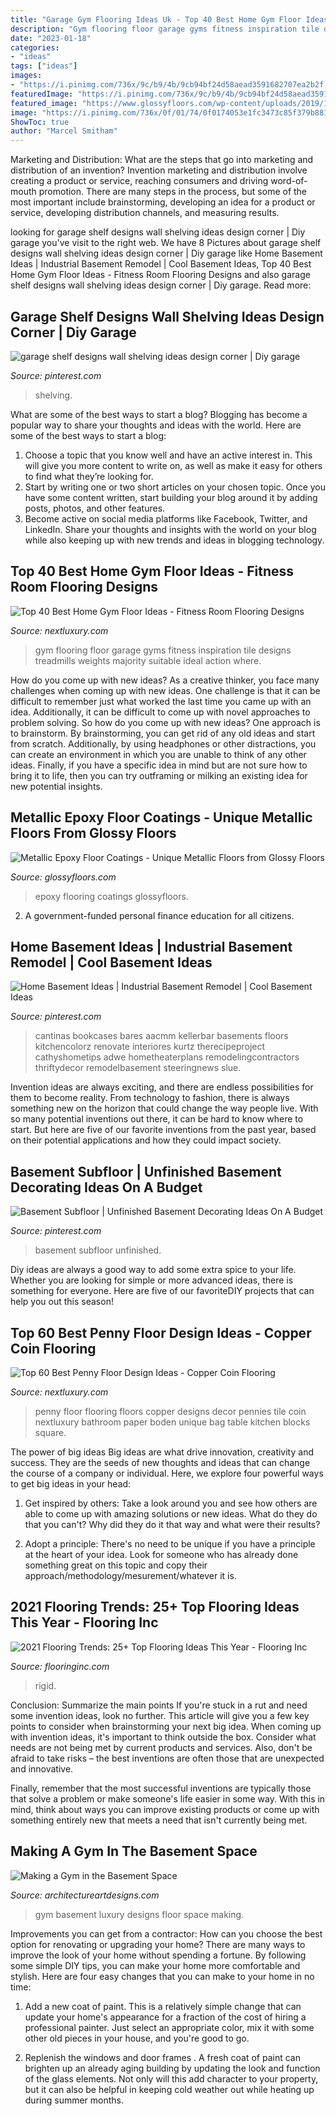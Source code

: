 ```yaml
---
title: "Garage Gym Flooring Ideas Uk - Top 40 Best Home Gym Floor Ideas"
description: "Gym flooring floor garage gyms fitness inspiration tile designs treadmills weights majority suitable ideal action where"
date: "2023-01-18"
categories:
- "ideas"
tags: ["ideas"]
images:
- "https://i.pinimg.com/736x/9c/b9/4b/9cb94bf24d58aead3591682707ea2b2f.jpg"
featuredImage: "https://i.pinimg.com/736x/9c/b9/4b/9cb94bf24d58aead3591682707ea2b2f.jpg"
featured_image: "https://www.glossyfloors.com/wp-content/uploads/2019/11/Metallic-Epoxy-Floors-26.jpg"
image: "https://i.pinimg.com/736x/0f/01/74/0f0174053e1fc3473c85f379b881adaa.jpg"
ShowToc: true
author: "Marcel Smitham"
---
```



Marketing and Distribution: What are the steps that go into marketing and distribution of an invention?
Invention marketing and distribution involve creating a product or service, reaching consumers and driving word-of-mouth promotion. There are many steps in the process, but some of the most important include brainstorming, developing an idea for a product or service, developing distribution channels, and measuring results.

	

		
looking for garage shelf designs wall shelving ideas design corner | Diy garage you've visit to the right web. We have 8 Pictures about garage shelf designs wall shelving ideas design corner | Diy garage like Home Basement Ideas | Industrial Basement Remodel | Cool Basement Ideas, Top 40 Best Home Gym Floor Ideas - Fitness Room Flooring Designs and also garage shelf designs wall shelving ideas design corner | Diy garage. Read more:
		
    
## Garage Shelf Designs Wall Shelving Ideas Design Corner | Diy Garage

<img loading=lazy src="https://i.pinimg.com/736x/0f/01/74/0f0174053e1fc3473c85f379b881adaa.jpg" onerror="this.onerror=null;this.src='https://tse3.mm.bing.net/th?id=OIP.rYXbWbHRMehUzKFZ6SfsXQHaJr&amp;pid=15.1';" alt="garage shelf designs wall shelving ideas design corner | Diy garage">

_Source: pinterest.com_

>shelving. 

	

What are some of the best ways to start a blog?
Blogging has become a popular way to share your thoughts and ideas with the world. Here are some of the best ways to start a blog: 
1. Choose a topic that you know well and have an active interest in. This will give you more content to write on, as well as make it easy for others to find what they’re looking for. 
2. Start by writing one or two short articles on your chosen topic. Once you have some content written, start building your blog around it by adding posts, photos, and other features. 
3. Become active on social media platforms like Facebook, Twitter, and LinkedIn. Share your thoughts and insights with the world on your blog while also keeping up with new trends and ideas in blogging technology. 

    
## Top 40 Best Home Gym Floor Ideas - Fitness Room Flooring Designs

<img loading=lazy src="http://nextluxury.com/wp-content/uploads/garage-home-gym-flooring-ideas-inspiration.jpg" onerror="this.onerror=null;this.src='https://tse1.mm.bing.net/th?id=OIP.CVS8wDyKoqWbKYFiqsqDLQHaFj&amp;pid=15.1';" alt="Top 40 Best Home Gym Floor Ideas - Fitness Room Flooring Designs">

_Source: nextluxury.com_

>gym flooring floor garage gyms fitness inspiration tile designs treadmills weights majority suitable ideal action where. 

	

How do you come up with new ideas?
As a creative thinker, you face many challenges when coming up with new ideas. One challenge is that it can be difficult to remember just what worked the last time you came up with an idea. Additionally, it can be difficult to come up with novel approaches to problem solving.  So how do you come up with new ideas? 
One approach is to brainstorm. By brainstorming, you can get rid of any old ideas and start from scratch. Additionally, by using headphones or other distractions, you can create an environment in which you are unable to think of any other ideas. Finally, if you have a specific idea in mind but are not sure how to bring it to life, then you can try outframing or milking an existing idea for new potential insights.

    
## Metallic Epoxy Floor Coatings - Unique Metallic Floors From Glossy Floors

<img loading=lazy src="https://www.glossyfloors.com/wp-content/uploads/2019/11/Metallic-Epoxy-Floors-26.jpg" onerror="this.onerror=null;this.src='https://tse2.mm.bing.net/th?id=OIP.JsZqCs60msvhULAuNPholwHaFj&amp;pid=15.1';" alt="Metallic Epoxy Floor Coatings - Unique Metallic Floors from Glossy Floors">

_Source: glossyfloors.com_

>epoxy flooring coatings glossyfloors. 

	

2. A government-funded personal finance education for all citizens.

    
## Home Basement Ideas | Industrial Basement Remodel | Cool Basement Ideas

<img loading=lazy src="https://i.pinimg.com/originals/07/96/56/079656b172ed897d6166e2e5d9ab31d3.jpg" onerror="this.onerror=null;this.src='https://tse3.mm.bing.net/th?id=OIP.e1PI_jFYES5If4BZje49CwHaLH&amp;pid=15.1';" alt="Home Basement Ideas | Industrial Basement Remodel | Cool Basement Ideas">

_Source: pinterest.com_

>cantinas bookcases bares aacmm kellerbar basements floors kitchencolorz renovate interiores kurtz therecipeproject cathyshometips adwe hometheaterplans remodelingcontractors thriftydecor remodelbasement steeringnews slue. 

	

Invention ideas are always exciting, and there are endless possibilities for them to become reality. From technology to fashion, there is always something new on the horizon that could change the way people live. With so many potential inventions out there, it can be hard to know where to start. But here are five of our favorite inventions from the past year, based on their potential applications and how they could impact society.

    
## Basement Subfloor | Unfinished Basement Decorating Ideas On A Budget

<img loading=lazy src="https://i.pinimg.com/736x/9c/b9/4b/9cb94bf24d58aead3591682707ea2b2f.jpg" onerror="this.onerror=null;this.src='https://tse2.mm.bing.net/th?id=OIP.7vnifQ5RWomLJFRdQT3xpwHaE9&amp;pid=15.1';" alt="Basement Subfloor | Unfinished Basement Decorating Ideas On A Budget">

_Source: pinterest.com_

>basement subfloor unfinished. 

	

Diy ideas are always a good way to add some extra spice to your life. Whether you are looking for simple or more advanced ideas, there is something for everyone. Here are five of our favoriteDIY projects that can help you out this season!

    
## Top 60 Best Penny Floor Design Ideas - Copper Coin Flooring

<img loading=lazy src="http://nextluxury.com/wp-content/uploads/square-pattern-blocks-penny-floors.jpg" onerror="this.onerror=null;this.src='https://tse3.mm.bing.net/th?id=OIP.wFdq7RjId0J99jsxg8sTRAAAAA&amp;pid=15.1';" alt="Top 60 Best Penny Floor Design Ideas - Copper Coin Flooring">

_Source: nextluxury.com_

>penny floor flooring floors copper designs decor pennies tile coin nextluxury bathroom paper boden unique bag table kitchen blocks square. 

	

The power of big ideas
Big ideas are what drive innovation, creativity and success. They are the seeds of new thoughts and ideas that can change the course of a company or individual. Here, we explore four powerful ways to get big ideas in your head:
1. Get inspired by others: Take a look around you and see how others are able to come up with amazing solutions or new ideas. What do they do that you can't? Why did they do it that way and what were their results?

2. Adopt a principle: There's no need to be unique if you have a principle at the heart of your idea. Look for someone who has already done something great on this topic and copy their approach/methodology/mesurement/whatever it is.

    
## 2021 Flooring Trends: 25+ Top Flooring Ideas This Year - Flooring Inc

<img loading=lazy src="https://www.flooringinc.com/blog/wp-content/uploads/2019/10/vinyl-TritonCORE-Pro-722-Rigid-Core-Vinyl-Planks.jpg" onerror="this.onerror=null;this.src='https://tse1.mm.bing.net/th?id=OIP.Gs9I5GhmPVOzLcKwreeoaQHaE3&amp;pid=15.1';" alt="2021 Flooring Trends: 25+ Top Flooring Ideas This Year - Flooring Inc">

_Source: flooringinc.com_

>rigid. 

	

Conclusion: Summarize the main points
If you're stuck in a rut and need some invention ideas, look no further. This article will give you a few key points to consider when brainstorming your next big idea.
When coming up with invention ideas, it's important to think outside the box. Consider what needs are not being met by current products and services. Also, don't be afraid to take risks – the best inventions are often those that are unexpected and innovative.

Finally, remember that the most successful inventions are typically those that solve a problem or make someone's life easier in some way. With this in mind, think about ways you can improve existing products or come up with something entirely new that meets a need that isn't currently being met.

    
## Making A Gym In The Basement Space

<img loading=lazy src="https://www.architectureartdesigns.com/wp-content/uploads/2014/11/20-Energizing-Private-Luxury-Gym-Designs-For-Your-Home-16.jpg" onerror="this.onerror=null;this.src='https://tse1.mm.bing.net/th?id=OIP.CnfYqO-g67DCpHbXfFCYaAHaGx&amp;pid=15.1';" alt="Making a Gym in the Basement Space">

_Source: architectureartdesigns.com_

>gym basement luxury designs floor space making. 

	

Improvements you can get from a contractor: How can you choose the best option for renovating or upgrading your home?
There are many ways to improve the look of your home without spending a fortune. By following some simple DIY tips, you can make your home more comfortable and stylish. Here are four easy changes that you can make to your home in no time:
1. Add a new coat of paint. This is a relatively simple change that can update your home's appearance for a fraction of the cost of hiring a professional painter. Just select an appropriate color, mix it with some other old pieces in your house, and you're good to go.

2. Replenish the windows and door frames . A fresh coat of paint can brighten up an already aging building by updating the look and function of the glass elements. Not only will this add character to your property, but it can also be helpful in keeping cold weather out while heating up during summer months.


